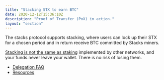 ```yaml
---
title: "Stacking STX to earn BTC"
date: 2020-12-12T15:36:10Z
description: "Proof of Transfer (PoX) in action."
layout: "section"
---
```


The stacks protocol supports stacking, where users can lock up their STX for a chosen period and in return receive BTC committed by Stacks miners.

[Stacking is not the same as staking](https://stacks.org/stacking#rec260034192) implemented by other networks, and your funds never leave your wallet. There is no risk of losing them.

- [Delegation FAQ](/stx-stacking/delegation)
- [Resources](/stx-stacking/resources)
